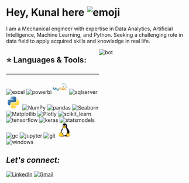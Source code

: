 # Hey, Kunal here <img src="https://media.tenor.com/Duk1hRXLi38AAAAi/long-livethe-blob-eyes-rolling.gif" width="50" height="50" alt="emoji"/>

I am a Mechanical engineer with expertise in Data Analytics, Artificial Intelligence, Machine Learning, and Python. Seeking a challenging role in data field to apply acquired skills and knowledge in real life.

<img align="right" src="https://media.tenor.com/CigpzapemsoAAAAi/hi-robot.gif" width="250" height="300" alt="bot"/>

## :star: Languages & Tools:
***
<p align="left"> 
   <img src="https://upload.wikimedia.org/wikipedia/commons/thumb/7/73/Microsoft_Excel_2013-2019_logo.svg/1200px-Microsoft_Excel_2013-2019_logo.svg.png" width="40" height="40" alt="excel"/>

  <img src="https://static.wikia.nocookie.net/logopedia/images/8/8c/Kisspng-power-bi-business-intelligence-microsoft-azure-mic-office-365-d-nieuwe-cloud-omgeving-dynamics-on-5be7b365088c80.991032501541911397035.png/revision/latest?cb=20200213050332" width="40" height="40" alt="powerbi"/>

  <img src="https://raw.githubusercontent.com/devicons/devicon/master/icons/mysql/mysql-original-wordmark.svg" width="40" height="40" alt="mysql"/>

  <img src="https://www.svgrepo.com/show/303229/microsoft-sql-server-logo.svg" width="40" height="40" alt="sqlserver"/>

 <img src="https://raw.githubusercontent.com/devicons/devicon/master/icons/python/python-original.svg" width="40" height="40" alt="python"/>

  <img src="https://seeklogo.com/images/N/numpy-logo-479C24EC79-seeklogo.com.png" width="40" height="40" alt="NumPy"/>

  <img src="https://upload.wikimedia.org/wikipedia/commons/thumb/2/22/Pandas_mark.svg/1200px-Pandas_mark.svg.png" width="40" height="40" alt="pandas"/>

  <img src="https://i1.wp.com/cmdlinetips.com/wp-content/uploads/2020/09/Seaborn_logo.png?resize=234%2C246&ssl=1" width="40" height="40" alt="Seaborn"/>

  <img src="https://upload.wikimedia.org/wikipedia/commons/thumb/0/01/Created_with_Matplotlib-logo.svg/2048px-Created_with_Matplotlib-logo.svg.png" width="40" height="40" alt="Matplotlib"/> 

  <img src="https://cdn.icon-icons.com/icons2/2699/PNG/512/plot_ly_logo_icon_168902.png" width="40" height="40" alt="Plotly"/>

  <img src="https://upload.wikimedia.org/wikipedia/commons/0/05/Scikit_learn_logo_small.svg" width="50" height="50" alt="scikit_learn"/>

  <img src="https://www.vectorlogo.zone/logos/tensorflow/tensorflow-icon.svg" width="40" height="40" alt="tensorflow"/>

  <img src="https://upload.wikimedia.org/wikipedia/commons/thumb/a/ae/Keras_logo.svg/2048px-Keras_logo.svg.png" width="40" height="40" alt="keras"/>

  <img src="https://www.statsmodels.org/stable/_images/statsmodels-logo-v2-no-text.svg" width="30" height="40" alt="statsmodels"/>

  <img src="https://upload.wikimedia.org/wikipedia/commons/thumb/d/d0/Google_Colaboratory_SVG_Logo.svg/1280px-Google_Colaboratory_SVG_Logo.svg.png" width="50" height="40" alt="gc"/>

  <img src="https://www.svgrepo.com/show/373718/jupyter.svg" width="40" height="40" alt="jupyter"/>

  <img src="https://www.vectorlogo.zone/logos/git-scm/git-scm-icon.svg" width="40" height="40" alt="git"/>

  <img src="https://raw.githubusercontent.com/devicons/devicon/master/icons/linux/linux-original.svg" width="40" height="40" alt="linux"/>

  <img src="https://www.svgrepo.com/show/303223/microsoft-windows-22-logo.svg" width="40" height="35" alt="windows"/>
</p>

## ***Let's connect:*** 
[![LinkedIn](https://img.shields.io/badge/linkedin-%230077B5.svg?style=for-the-badge&logo=linkedin&logoColor=white)](https://www.linkedin.com/in/kunalgarodi)
[![Gmail](https://img.shields.io/badge/Gmail-D14836?style=for-the-badge&logo=gmail&logoColor=white)](mailto:kunalgarodi29@gmail.com)
